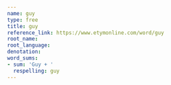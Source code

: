 ```yaml
---
name: guy
type: free
title: guy
reference_link: https://www.etymonline.com/word/guy
root_name: 
root_language: 
denotation: 
word_sums:
- sum: 'Guy + '
  respelling: guy
---
```

